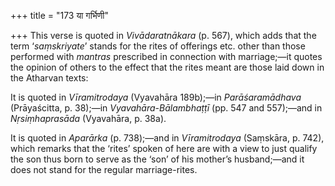 +++
title = "173 या गर्भिणी"

+++
This verse is quoted in *Vivādaratnākara* (p. 567), which adds that the
term ‘*saṃskriyate*’ stands for the rites of offerings etc. other than
those performed with *mantras* prescribed in connection with
marriage;—it quotes the opinion of others to the effect that the rites
meant are those laid down in the Atharvan texts:

It is quoted in *Vīramitrodaya* (Vyavahāra 189b);—in *Parāśaramādhava*
(Prāyaścitta, p. 38);—in *Vyavahāra-Bālambhaṭṭī* (pp. 547 and 557);—and
in *Nṛsiṃhaprasāda* (Vyavahāra, p. 38a).

It is quoted in *Aparārka* (p. 738);—and in *Vīramitrodaya* (Saṃskāra,
p. 742), which remarks that the ‘rites’ spoken of here are with a view
to just qualify the son thus born to serve as the ‘son’ of his mother’s
husband;—and it does not stand for the regular marriage-rites.


